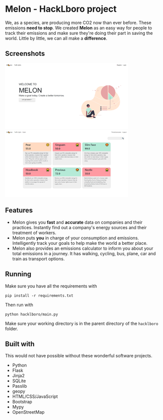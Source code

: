 # Melon - HackLboro project

We, as a species, are producing more CO2 now than ever before. These emissions **need to stop**. We created **Melon** as
an easy way for people to track their emissions and make sure they're doing their part in saving the world. Little by
little, we can all make a **difference**.

## Screenshots

<img width="400" src="images/home.png">

<img width="400" src="images/traffic.png">

## Features

* Melon gives you **fast** and **accurate** data on companies and their practices. Instantly find out a company's energy
sources and their treatment of workers.
* Melon puts **you** in charge of your consumption and emissions. Intelligently track your goals to help make the
world a better place.
* Melon also provides an emissions calculator to inform you about your total emissions in a journey.
It has walking, cycling, bus, plane, car and train as transport options.

## Running

Make sure you have all the requirements with
```
pip install -r requirements.txt
```

Then run with
```
python hacklboro/main.py
```

Make sure your working directory is in the parent directory of the `hacklboro` folder.

## Built with
This would not have possible without these wonderful software projects.

* Python
* Flask
* Jinja2
* SQLite
* Passlib
* geopy
* HTML/CSS/JavaScript
* Bootstrap
* Mypy
* OpenStreetMap
